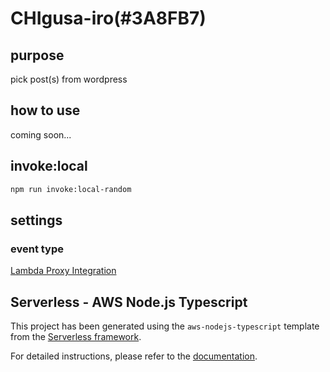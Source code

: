 # CHIgusa-iro(#3A8FB7)

## purpose

pick post(s) from wordpress

## how to use

coming soon...

## invoke:local

```sh
npm run invoke:local-random
```

## settings

### event type

[Lambda Proxy Integration](https://www.serverless.com/framework/docs/providers/aws/events/apigateway#lambda-proxy-integration)

## Serverless - AWS Node.js Typescript

This project has been generated using the `aws-nodejs-typescript` template from the [Serverless framework](https://www.serverless.com/).

For detailed instructions, please refer to the [documentation](https://www.serverless.com/framework/docs/providers/aws/).

<!-- TODO Run a TypeScript type check in your pre-commit hook using lint-staged + husky -->
<!-- TODO unit test -->
<!-- TODO refactor and clear TODOs -->
<!-- TODO add function 'date' -->
